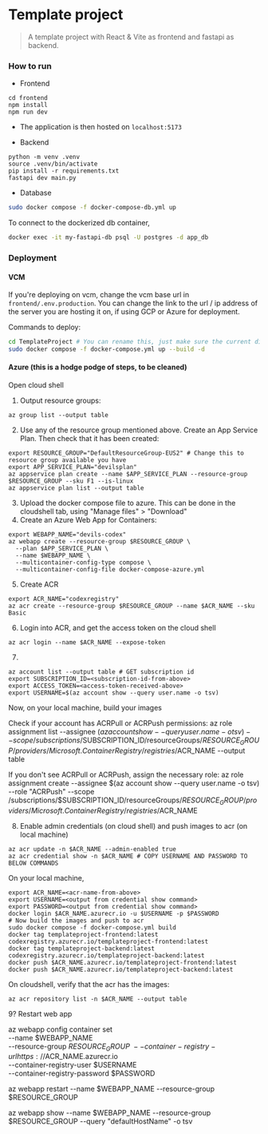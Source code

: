 # Template project

> A template project with React & Vite as frontend and fastapi as backend.


### How to run

- Frontend
```
cd frontend
npm install
npm run dev
```
- The application is then hosted on `localhost:5173`


- Backend
```
python -m venv .venv
source .venv/bin/activate
pip install -r requirements.txt
fastapi dev main.py
```

- Database
```bash
sudo docker compose -f docker-compose-db.yml up
```
To connect to the dockerized db container, 

```bash
docker exec -it my-fastapi-db psql -U postgres -d app_db
```


### Deployment

#### VCM

If you're deploying on vcm, change the vcm base url in `frontend/.env.production`. You can change the link to the url / ip address of the server you are hosting it on, if using GCP or Azure for deployment.

Commands to deploy:

```bash
cd TemplateProject # You can rename this, just make sure the current directory has the docker compose file
sudo docker compose -f docker-compose.yml up --build -d
```

#### Azure (this is a hodge podge of steps, to be cleaned)


Open cloud shell

1. Output resource groups:
```
az group list --output table
```
2. Use any of the resource group mentioned above. Create an App Service Plan. Then check that it has been created:
```
export RESOURCE_GROUP="DefaultResourceGroup-EUS2" # Change this to resource group available you have
export APP_SERVICE_PLAN="devilsplan"
az appservice plan create --name $APP_SERVICE_PLAN --resource-group $RESOURCE_GROUP --sku F1 --is-linux
az appservice plan list --output table
```
3. Upload the docker compose file to azure. This can be done in the cloudshell tab, using "Manage files" > "Download"
4. Create an Azure Web App for Containers:
```
export WEBAPP_NAME="devils-codex"
az webapp create --resource-group $RESOURCE_GROUP \
  --plan $APP_SERVICE_PLAN \
  --name $WEBAPP_NAME \
  --multicontainer-config-type compose \
  --multicontainer-config-file docker-compose-azure.yml
```

5. Create ACR 
```
export ACR_NAME="codexregistry"
az acr create --resource-group $RESOURCE_GROUP --name $ACR_NAME --sku Basic 
```

6. Login into ACR, and get the access token on the cloud shell
```
az acr login --name $ACR_NAME --expose-token
```

7. 

```
az account list --output table # GET subscription id
export SUBSCRIPTION_ID=<subscription-id-from-above>
export ACCESS_TOKEN=<access-token-received-above>
export USERNAME=$(az account show --query user.name -o tsv)
```

Now, on your local machine, build your images

Check if your account has ACRPull or ACRPush permissions:
az role assignment list --assignee $(az account show --query user.name -o tsv) --scope /subscriptions/$SUBSCRIPTION_ID/resourceGroups/$RESOURCE_GROUP/providers/Microsoft.ContainerRegistry/registries/$ACR_NAME --output table

If you don't see ACRPull or ACRPush, assign the necessary role:
az role assignment create --assignee $(az account show --query user.name -o tsv) --role "ACRPush" --scope /subscriptions/$SUBSCRIPTION_ID/resourceGroups/$RESOURCE_GROUP/providers/Microsoft.ContainerRegistry/registries/$ACR_NAME

8. Enable admin credentials (on cloud shell) and push images to acr (on local machine)
```
az acr update -n $ACR_NAME --admin-enabled true
az acr credential show -n $ACR_NAME # COPY USERNAME AND PASSWORD TO BELOW COMMANDS
```

On your local machine, 
```
export ACR_NAME=<acr-name-from-above>
export USERNAME=<output from credential show command>
export PASSWORD=<output from credential show command>
docker login $ACR_NAME.azurecr.io -u $USERNAME -p $PASSWORD
# Now build the images and push to acr
sudo docker compose -f docker-compose.yml build
docker tag templateproject-frontend:latest codexregistry.azurecr.io/templateproject-frontend:latest
docker tag templateproject-backend:latest codexregistry.azurecr.io/templateproject-backend:latest
docker push $ACR_NAME.azurecr.io/templateproject-frontend:latest
docker push $ACR_NAME.azurecr.io/templateproject-backend:latest
```

On cloudshell, verify that the acr has the images:
```
az acr repository list -n $ACR_NAME --output table
```

9? Restart web app

az webapp config container set \
  --name $WEBAPP_NAME \
  --resource-group $RESOURCE_GROUP \
  --container-registry-url https://$ACR_NAME.azurecr.io \
  --container-registry-user $USERNAME \
  --container-registry-password $PASSWORD

az webapp restart --name $WEBAPP_NAME --resource-group $RESOURCE_GROUP

az webapp show --name $WEBAPP_NAME --resource-group $RESOURCE_GROUP --query "defaultHostName" -o tsv